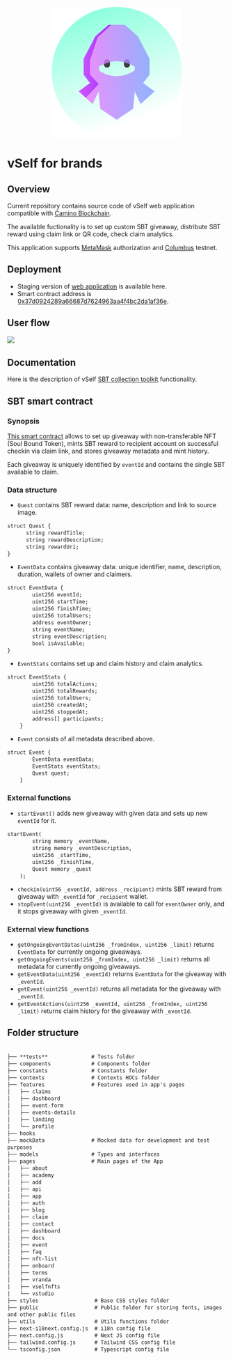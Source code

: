 <p align="center">
  <img src="brands.png" alt="Vself Ninja"/>
</p>


# vSelf for brands

## Overview 

Current repository contains source code of vSelf web application compatible with [Camino Blockchain](https://camino.network/). 

The available fuctionality is to set up custom SBT giveaway, distribute SBT reward using claim link or QR code, check claim analytics.   

This application supports [MetaMask](https://metamask.io/) authorization and [Columbus](https://docs.camino.network/about/columbus-testnet) testnet.

## Deployment

- Staging version of [web application](https://brands.vself.app/) is available here. 
- Smart contract address is [0x37d0924289a66687d7624963aa4f4bc2da1af36e](https://suite.camino.network/explorer/columbus/c-chain/address/0x37d0924289a66687d7624963aa4f4bc2da1af36e).

## User flow 
![](https://github.com/vself-project/vself-brands/blob/main/309.png)

## Documentation

Here is the description of vSelf [SBT collection toolkit](https://vself-project.gitbook.io/vself-project-documentation/sbt-collection-toolkit) functionality.

## SBT smart contract

### Synopsis

[This smart contract](https://github.com/vself-project/vself-brands/blob/main/contracts/contracts/Events.sol) allows to set up giveaway with non-transferable NFT (Soul Bound Token), mints SBT reward to recipient account on successful checkin via claim link, and stores giveaway metadata and mint history. 

Each giveaway is uniquely identified by `eventId` and contains the single SBT available to claim.

### Data structure

- `Quest` contains SBT reward data: name, description and link to source image.

```
struct Quest {
      string rewardTitle;
      string rewardDescription;
      string rewardUri;
}
```

- `EventData` contains giveaway data: unique identifier, name, description, duration, wallets of owner and claimers.
```
struct EventData {
        uint256 eventId;
        uint256 startTime;
        uint256 finishTime;
        uint256 totalUsers;
        address eventOwner;
        string eventName;
        string eventDescription;
        bool isAvailable;
}
```

- `EventStats` contains set up and claim history and claim analytics.
```
struct EventStats {
        uint256 totalActions;
        uint256 totalRewards;
        uint256 totalUsers;
        uint256 createdAt;
        uint256 stoppedAt;
        address[] participants;
    }
```

- `Event` consists of all metadata described above.
```
struct Event {
        EventData eventData;
        EventStats eventStats;
        Quest quest;
    }
```
### External functions
- `startEvent()` adds new giveaway with given data and sets up new `eventId` for it.
```
startEvent(
        string memory _eventName,
        string memory _eventDescription,
        uint256 _startTime,
        uint256 _finishTime,
        Quest memory _quest
    );
```

- `checkin(uint56 _eventId, address _recipient)` mints SBT reward from giveaway with `_eventId` for `_recipient` wallet.
- `stopEvent(uint256 _eventId)` is available to call for `eventOwner` only, and it stops giveaway with given `_eventId`. 

### External view functions
- `getOngoingEventDatas(uint256 _fromIndex, uint256 _limit)` returns `EventData` for currently ongoing giveaways.
- `getOngoingEvents(uint256 _fromIndex, uint256 _limit)` returns all metadata for currently ongoing giveaways.
- `getEventData(uint256 _eventId)` returns `EventData` for the giveaway with `_eventId`.
- `getEvent(uint256 _eventId)` returns all metadata for the giveaway with `_eventId`.
- `getEventActions(uint256 _eventId, uint256 _fromIndex, uint256 _limit)` returns claim history for the giveaway with `_eventId`.

## Folder structure

```

├── **tests**              # Tests folder
├── components             # Components folder
├── constants              # Constants folder
├── contexts               # Contexts HOCs folder
├── features               # Features used in app's pages
│   ├── claims
│   ├── dashboard
│   ├── event-form
│   ├── events-details
│   ├── landing
│   └── profile
├── hooks
├── mockData               # Mocked data for development and test purposes
├── models                 # Types and interfaces
├── pages                  # Main pages of the App
│   ├── about
│   ├── academy
│   ├── add
│   ├── api
│   ├── app
│   ├── auth
│   ├── blog
│   ├── claim
│   ├── contact
│   ├── dashboard
│   ├── docs
│   ├── event
│   ├── faq
│   ├── nft-list
│   ├── onboard
│   ├── terms
│   ├── vranda
|   ├── vselfnfts
|   └── vstudio
├── styles                  # Base CSS styles folder
├── public                  # Public folder for storing fonts, images and other public files
├── utils                   # Utils functions folder
├── next-i18next.config.js  # i18n config file
├── next.config.js          # Next JS config file
├── tailwind.config.js      # Tailwind CSS config file
└── tsconfig.json           # Typescript config file
```
